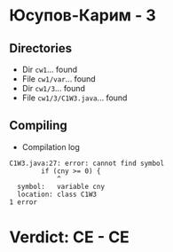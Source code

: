 # Юсупов-Карим - 3
## Directories
- Dir `cw1`... found
- File `cw1/var`... found
- Dir `cw1/3`... found
- File `cw1/3/C1W3.java`... found
## Compiling
- Compilation log
```
C1W3.java:27: error: cannot find symbol
        if (cny >= 0) {
            ^
  symbol:   variable cny
  location: class C1W3
1 error

```
# Verdict: **CE** - CE
